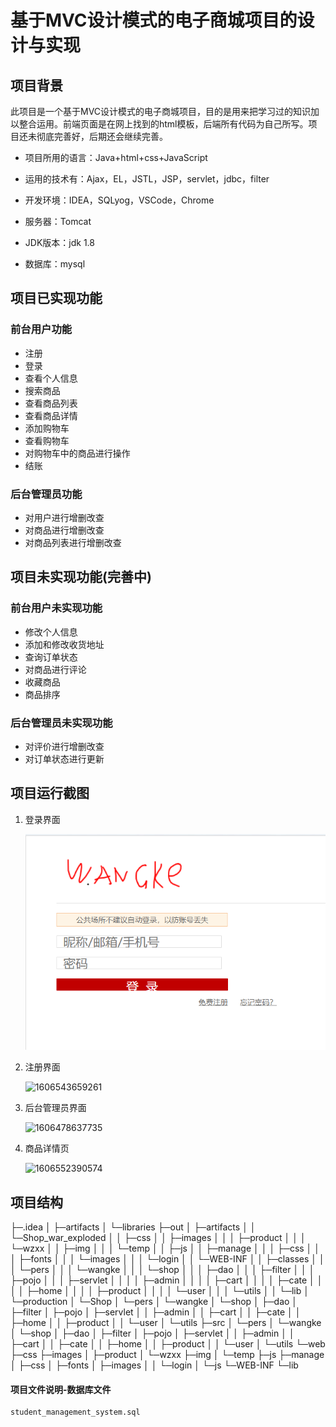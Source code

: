 # 基于MVC设计模式的电子商城项目的设计与实现

## 项目背景

此项目是一个基于MVC设计模式的电子商城项目，目的是用来把学习过的知识加以整合运用。前端页面是在网上找到的html模板，后端所有代码为自己所写。项目还未彻底完善好，后期还会继续完善。

- 项目所用的语言：Java+html+css+JavaScript

- 运用的技术有：Ajax，EL，JSTL，JSP，servlet，jdbc，filter
- 开发环境：IDEA，SQLyog，VSCode，Chrome
- 服务器：Tomcat
- JDK版本：jdk 1.8
- 数据库：mysql

## 项目已实现功能

### 前台用户功能

- 注册
- 登录
- 查看个人信息
- 搜索商品
- 查看商品列表
- 查看商品详情
- 添加购物车
- 查看购物车
- 对购物车中的商品进行操作
- 结账

### 后台管理员功能

- 对用户进行增删改查
- 对商品进行增删改查
- 对商品列表进行增删改查

## 项目未实现功能(完善中)

### 前台用户未实现功能

- 修改个人信息
- 添加和修改收货地址
- 查询订单状态
- 对商品进行评论
- 收藏商品
- 商品排序

### 后台管理员未实现功能

- 对评价进行增删改查
- 对订单状态进行更新

## 项目运行截图

1. 登录界面

   ![1606543646145](img/1.png)

2. 注册界面

   ![1606543659261](C:\Users\13520\AppData\Roaming\Typora\typora-user-images\1606543659261.png)

3. 后台管理员界面

   ![1606478637735](C:\Users\13520\AppData\Roaming\Typora\typora-user-images\1606478637735.png)

4. 商品详情页

   ![1606552390574](C:\Users\13520\AppData\Roaming\Typora\typora-user-images\1606552390574.png)

## 项目结构

├─.idea
│  ├─artifacts
│  └─libraries
├─out
│  ├─artifacts
│  │  └─Shop_war_exploded
│  │      ├─css
│  │      ├─images
│  │      │  ├─product
│  │      │  └─wzxx
│  │      ├─img
│  │      │  └─temp
│  │      ├─js
│  │      ├─manage
│  │      │  ├─css
│  │      │  ├─fonts
│  │      │  └─images
│  │      │      └─login
│  │      └─WEB-INF
│  │          ├─classes
│  │          │  └─pers
│  │          │      └─wangke
│  │          │          └─shop
│  │          │              ├─dao
│  │          │              ├─filter
│  │          │              ├─pojo
│  │          │              ├─servlet
│  │          │              │  ├─admin
│  │          │              │  ├─cart
│  │          │              │  ├─cate
│  │          │              │  ├─home
│  │          │              │  ├─product
│  │          │              │  └─user
│  │          │              └─utils
│  │          └─lib
│  └─production
│      └─Shop
│          └─pers
│              └─wangke
│                  └─shop
│                      ├─dao
│                      ├─filter
│                      ├─pojo
│                      ├─servlet
│                      │  ├─admin
│                      │  ├─cart
│                      │  ├─cate
│                      │  ├─home
│                      │  ├─product
│                      │  └─user
│                      └─utils
├─src
│  └─pers
│      └─wangke
│          └─shop
│              ├─dao
│              ├─filter
│              ├─pojo
│              ├─servlet
│              │  ├─admin
│              │  ├─cart
│              │  ├─cate
│              │  ├─home
│              │  ├─product
│              │  └─user
│              └─utils
└─web
    ├─css
    ├─images
    │  ├─product
    │  └─wzxx
    ├─img
    │  └─temp
    ├─js
    ├─manage
    │  ├─css
    │  ├─fonts
    │  ├─images
    │  │  └─login
    │  └─js
    └─WEB-INF
        └─lib

#### 项目文件说明-数据库文件

```student_management_system.sql
student_management_system.sql
```

